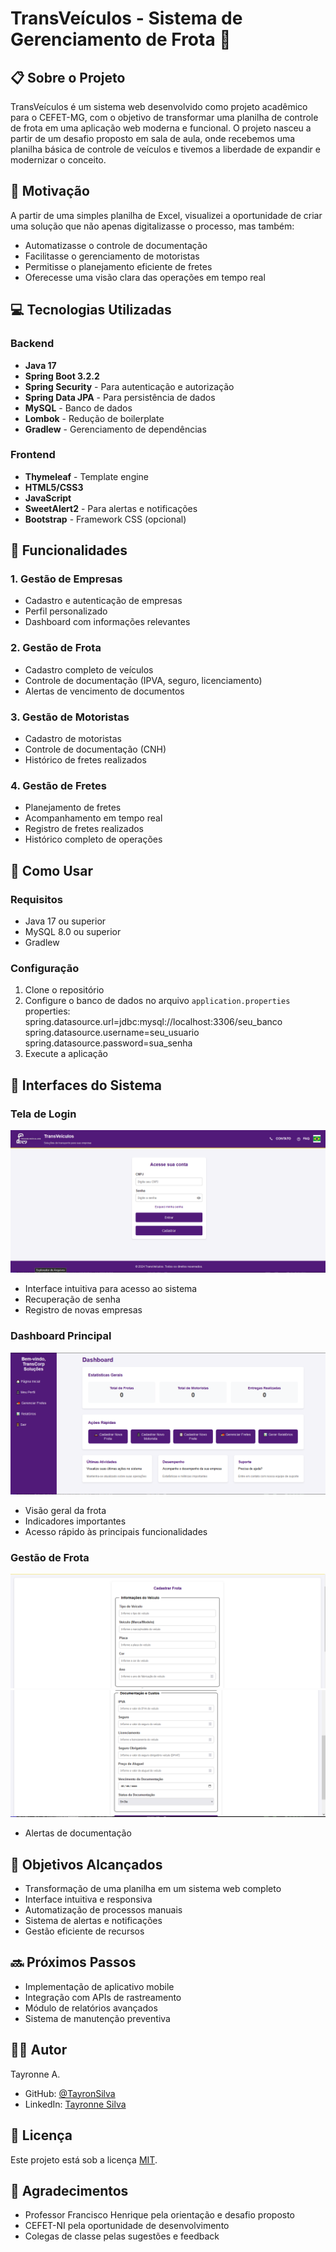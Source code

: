 # TransVeículos - Sistema de Gerenciamento de Frota 🚛

## 📋 Sobre o Projeto
TransVeículos é um sistema web desenvolvido como projeto acadêmico para o CEFET-MG, com o objetivo de transformar uma planilha de controle de frota em uma aplicação web moderna e funcional. O projeto nasceu a partir de um desafio proposto em sala de aula, onde recebemos uma planilha básica de controle de veículos e tivemos a liberdade de expandir e modernizar o conceito.

## 🎯 Motivação
A partir de uma simples planilha de Excel, visualizei a oportunidade de criar uma solução que não apenas digitalizasse o processo, mas também:
- Automatizasse o controle de documentação
- Facilitasse o gerenciamento de motoristas
- Permitisse o planejamento eficiente de fretes
- Oferecesse uma visão clara das operações em tempo real

## 💻 Tecnologias Utilizadas

### Backend
- **Java 17**
- **Spring Boot 3.2.2**
- **Spring Security** - Para autenticação e autorização
- **Spring Data JPA** - Para persistência de dados
- **MySQL** - Banco de dados
- **Lombok** - Redução de boilerplate
- **Gradlew** - Gerenciamento de dependências

### Frontend
- **Thymeleaf** - Template engine
- **HTML5/CSS3**
- **JavaScript**
- **SweetAlert2** - Para alertas e notificações
- **Bootstrap** - Framework CSS (opcional)

## 🚀 Funcionalidades

### 1. Gestão de Empresas
- Cadastro e autenticação de empresas
- Perfil personalizado
- Dashboard com informações relevantes

### 2. Gestão de Frota
- Cadastro completo de veículos
- Controle de documentação (IPVA, seguro, licenciamento)
- Alertas de vencimento de documentos

### 3. Gestão de Motoristas
- Cadastro de motoristas
- Controle de documentação (CNH)
- Histórico de fretes realizados

### 4. Gestão de Fretes
- Planejamento de fretes
- Acompanhamento em tempo real
- Registro de fretes realizados
- Histórico completo de operações

## 🔧 Como Usar

### Requisitos
- Java 17 ou superior
- MySQL 8.0 ou superior
- Gradlew

### Configuração
1. Clone o repositório
2. Configure o banco de dados no arquivo `application.properties`
properties:
spring.datasource.url=jdbc:mysql://localhost:3306/seu_banco
spring.datasource.username=seu_usuario
spring.datasource.password=sua_senha
3. Execute a aplicação


## 📱 Interfaces do Sistema

### Tela de Login
![Login](docs/images/login.png)
- Interface intuitiva para acesso ao sistema
- Recuperação de senha
- Registro de novas empresas

### Dashboard Principal
![Dashboard](docs/images/dashboard.png)
- Visão geral da frota
- Indicadores importantes
- Acesso rápido às principais funcionalidades

### Gestão de Frota
![Frota](docs/images/frota1.png)
![Frota](docs/images/frota2.png)
- Alertas de documentação

## 🎯 Objetivos Alcançados
- Transformação de uma planilha em um sistema web completo
- Interface intuitiva e responsiva
- Automatização de processos manuais
- Sistema de alertas e notificações
- Gestão eficiente de recursos

## 🔜 Próximos Passos
- Implementação de aplicativo mobile
- Integração com APIs de rastreamento
- Módulo de relatórios avançados
- Sistema de manutenção preventiva

## 👨‍💻 Autor
Tayronne A.
- GitHub: [@TayronSilva](https://github.com/TayronSilva)
- LinkedIn: [Tayronne Silva](https://www.linkedin.com/in/tayronne-silva/)

## 📝 Licença
Este projeto está sob a licença [MIT](LICENSE).

## 🙏 Agradecimentos
- Professor Francisco Henrique pela orientação e desafio proposto
- CEFET-NI pela oportunidade de desenvolvimento
- Colegas de classe pelas sugestões e feedback
